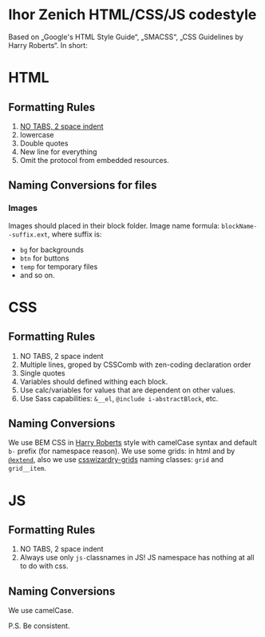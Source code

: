 # Ihor Zenich HTML/CSS/JS codestyle

Based on „Google's HTML Style Guide“, „SMACSS“, „CSS Guidelines by Harry Roberts“.
In short:

# HTML
## Formatting Rules
1. [NO TABS, 2 space indent](https://github.com/ideus-team/guidelines/blob/master/frontend/tabs.md)
2. lowercase
3. Double quotes
4. New line for everything
5. Omit the protocol from embedded resources.

## Naming Conversions for files
### Images
Images should placed in their block folder.
Image name formula: `blockName--suffix.ext`, where suffix is:
- `bg` for backgrounds
- `btn` for buttons
- `temp` for temporary files
- and so on.

# CSS
## Formatting Rules
1. NO TABS, 2 space indent
2. Multiple lines, groped by CSSComb with zen-coding declaration order
3. Single quotes
4. Variables should defined withing each block.
5. Use calc/variables for values that are dependent on other values.
6. Use Sass capabilities: `&__el`,  `@include i-abstractBlock`, etc.

## Naming Conversions
We use BEM CSS in [Harry Roberts](http://cssguidelin.es/#bem-like-naming) style with camelCase syntax and default `b-` prefix (for namespace reason).
We use some grids: in html and by [`@extend`](https://www.sitepoint.com/sass-semantically-extend-bootstrap/), also we use [csswizardry-grids](https://github.com/csswizardry/csswizardry-grids) naming classes: `grid` and `grid__item`.


# JS
## Formatting Rules
1. NO TABS, 2 space indent
2. Always use only `js-`classnames in JS! JS namespace has nothing at all to do with css.

## Naming Conversions
We use camelCase.

P.S.
Be consistent.

